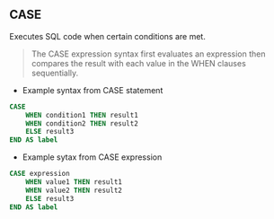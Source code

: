 ## CASE

Executes SQL code when certain conditions are met.

> The CASE expression syntax first evaluates an expression then compares the result with each value in the WHEN clauses sequentially.

- Example syntax from CASE statement

```sql
CASE
    WHEN condition1 THEN result1
    WHEN condition2 THEN result2
    ELSE result3
END AS label
```

- Example sytax from CASE expression

```sql
CASE expression
    WHEN value1 THEN result1
    WHEN value2 THEN result2
    ELSE result3
END AS label
```
